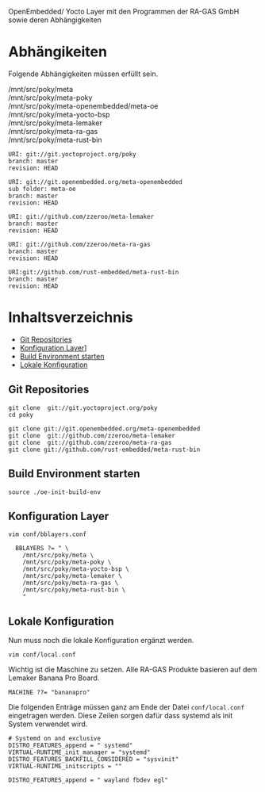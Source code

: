 OpenEmbedded/ Yocto Layer mit den Programmen der RA-GAS GmbH sowie deren Abhängigkeiten


# Abhängikeiten

Folgende Abhängigkeiten müssen erfüllt sein.

/mnt/src/poky/meta \
/mnt/src/poky/meta-poky \
/mnt/src/poky/meta-openembedded/meta-oe \
/mnt/src/poky/meta-yocto-bsp \
/mnt/src/poky/meta-lemaker \
/mnt/src/poky/meta-ra-gas \
/mnt/src/poky/meta-rust-bin

```
URI: git://git.yoctoproject.org/poky
branch: master
revision: HEAD

URI: git://git.openembedded.org/meta-openembedded
sub folder: meta-oe
branch: master
revision: HEAD

URI: git://github.com/zzeroo/meta-lemaker
branch: master
revision: HEAD

URI: git://github.com/zzeroo/meta-ra-gas
branch: master
revision: HEAD

URI:git://github.com/rust-embedded/meta-rust-bin
branch: master
revision: HEAD
```

# Inhaltsverzeichnis

* [Git Repositories](#git-repositories)
* [Konfiguration Layer](#konfiguration-layer)]
* [Build Environment starten](#build-environment-starten)
* [Lokale Konfiguration](#lokale-konfiguration)

## Git Repositories

```
git clone  git://git.yoctoproject.org/poky
cd poky

git clone git://git.openembedded.org/meta-openembedded
git clone  git://github.com/zzeroo/meta-lemaker
git clone  git://github.com/zzeroo/meta-ra-gas
git clone git://github.com/rust-embedded/meta-rust-bin
```

## Build Environment starten

```
source ./oe-init-build-env
```

## Konfiguration Layer

```
vim conf/bblayers.conf
```

```
  BBLAYERS ?= " \
    /mnt/src/poky/meta \
    /mnt/src/poky/meta-poky \
    /mnt/src/poky/meta-yocto-bsp \
    /mnt/src/poky/meta-lemaker \
    /mnt/src/poky/meta-ra-gas \
    /mnt/src/poky/meta-rust-bin \
    "
```

## Lokale Konfiguration

Nun muss noch die lokale Konfiguration ergänzt werden.

```
vim conf/local.conf
```

Wichtig ist die Maschine zu setzen. Alle RA-GAS Produkte basieren auf dem
Lemaker Banana Pro Board.

```
MACHINE ??= "bananapro"
```

Die folgenden Enträge müssen ganz am Ende der Datei `conf/local.conf` eingetragen
werden. Diese Zeilen sorgen dafür dass systemd als init System verwendet wird.

```
# Systemd on and exclusive
DISTRO_FEATURES_append = " systemd"
VIRTUAL-RUNTIME_init_manager = "systemd"
DISTRO_FEATURES_BACKFILL_CONSIDERED = "sysvinit"
VIRTUAL-RUNTIME_initscripts = ""

DISTRO_FEATURES_append = " wayland fbdev egl"
```
